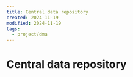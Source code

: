 ```yaml
---
title: Central data repository
created: 2024-11-19
modified: 2024-11-19
tags:
  - project/dma
---
```

# Central data repository
